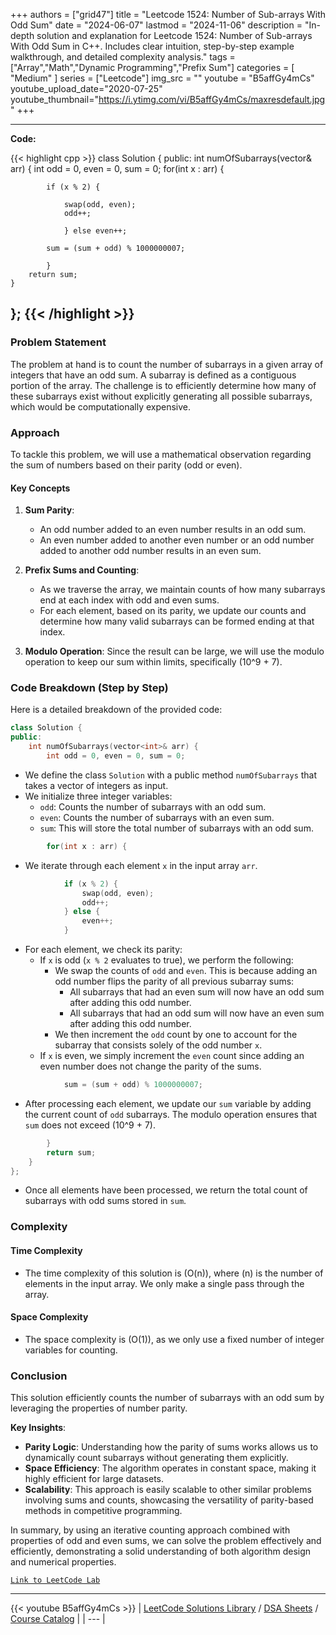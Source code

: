 
+++
authors = ["grid47"]
title = "Leetcode 1524: Number of Sub-arrays With Odd Sum"
date = "2024-06-07"
lastmod = "2024-11-06"
description = "In-depth solution and explanation for Leetcode 1524: Number of Sub-arrays With Odd Sum in C++. Includes clear intuition, step-by-step example walkthrough, and detailed complexity analysis."
tags = ["Array","Math","Dynamic Programming","Prefix Sum"]
categories = [
    "Medium"
]
series = ["Leetcode"]
img_src = ""
youtube = "B5affGy4mCs"
youtube_upload_date="2020-07-25"
youtube_thumbnail="https://i.ytimg.com/vi/B5affGy4mCs/maxresdefault.jpg"
+++



---
**Code:**

{{< highlight cpp >}}
class Solution {
public:
    int numOfSubarrays(vector<int>& arr) {
      int odd = 0, even = 0, sum = 0;
        for(int x : arr) {
            
            if (x % 2) {
                
                swap(odd, even);
                odd++;
                
                } else even++;
            
            sum = (sum + odd) % 1000000007;
            
            }
        return sum;
    }
};
{{< /highlight >}}
---

### Problem Statement

The problem at hand is to count the number of subarrays in a given array of integers that have an odd sum. A subarray is defined as a contiguous portion of the array. The challenge is to efficiently determine how many of these subarrays exist without explicitly generating all possible subarrays, which would be computationally expensive.

### Approach

To tackle this problem, we will use a mathematical observation regarding the sum of numbers based on their parity (odd or even). 

#### Key Concepts

1. **Sum Parity**: 
   - An odd number added to an even number results in an odd sum.
   - An even number added to another even number or an odd number added to another odd number results in an even sum.

2. **Prefix Sums and Counting**:
   - As we traverse the array, we maintain counts of how many subarrays end at each index with odd and even sums. 
   - For each element, based on its parity, we update our counts and determine how many valid subarrays can be formed ending at that index.

3. **Modulo Operation**: Since the result can be large, we will use the modulo operation to keep our sum within limits, specifically \(10^9 + 7\).

### Code Breakdown (Step by Step)

Here is a detailed breakdown of the provided code:

```cpp
class Solution {
public:
    int numOfSubarrays(vector<int>& arr) {
        int odd = 0, even = 0, sum = 0;
```
- We define the class `Solution` with a public method `numOfSubarrays` that takes a vector of integers as input.
- We initialize three integer variables:
  - `odd`: Counts the number of subarrays with an odd sum.
  - `even`: Counts the number of subarrays with an even sum.
  - `sum`: This will store the total number of subarrays with an odd sum.

```cpp
        for(int x : arr) {
```
- We iterate through each element `x` in the input array `arr`.

```cpp
            if (x % 2) {
                swap(odd, even);
                odd++;
            } else {
                even++;
            }
```
- For each element, we check its parity:
  - If `x` is odd (`x % 2` evaluates to true), we perform the following:
    - We swap the counts of `odd` and `even`. This is because adding an odd number flips the parity of all previous subarray sums:
      - All subarrays that had an even sum will now have an odd sum after adding this odd number.
      - All subarrays that had an odd sum will now have an even sum after adding this odd number.
    - We then increment the `odd` count by one to account for the subarray that consists solely of the odd number `x`.
  - If `x` is even, we simply increment the `even` count since adding an even number does not change the parity of the sums.

```cpp
            sum = (sum + odd) % 1000000007;
```
- After processing each element, we update our `sum` variable by adding the current count of `odd` subarrays. The modulo operation ensures that `sum` does not exceed \(10^9 + 7\).

```cpp
        }
        return sum;
    }
};
```
- Once all elements have been processed, we return the total count of subarrays with odd sums stored in `sum`.

### Complexity

#### Time Complexity
- The time complexity of this solution is \(O(n)\), where \(n\) is the number of elements in the input array. We only make a single pass through the array.

#### Space Complexity
- The space complexity is \(O(1)\), as we only use a fixed number of integer variables for counting.

### Conclusion

This solution efficiently counts the number of subarrays with an odd sum by leveraging the properties of number parity. 

**Key Insights**:
- **Parity Logic**: Understanding how the parity of sums works allows us to dynamically count subarrays without generating them explicitly.
- **Space Efficiency**: The algorithm operates in constant space, making it highly efficient for large datasets.
- **Scalability**: This approach is easily scalable to other similar problems involving sums and counts, showcasing the versatility of parity-based methods in competitive programming.

In summary, by using an iterative counting approach combined with properties of odd and even sums, we can solve the problem effectively and efficiently, demonstrating a solid understanding of both algorithm design and numerical properties.

[`Link to LeetCode Lab`](https://leetcode.com/problems/number-of-sub-arrays-with-odd-sum/description/)

---
{{< youtube B5affGy4mCs >}}
| [LeetCode Solutions Library](https://grid47.xyz/leetcode/) / [DSA Sheets](https://grid47.xyz/sheets/) / [Course Catalog](https://grid47.xyz/courses/) |
| --- |
